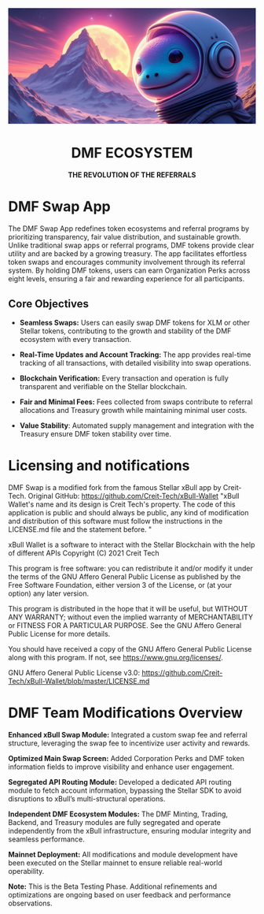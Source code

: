 <div align="center">
<img alt="DMF Ecosystem" src="https://github.com/6Marzel9/DMF/blob/main/gitbg.jpeg" width=full />
<br/>
<h1>DMF ECOSYSTEM</h1>
<strong>THE REVOLUTION OF THE REFERRALS</strong>
</div>

# DMF Swap App

The DMF Swap App redefines token ecosystems and referral programs by prioritizing transparency, fair value distribution, and sustainable growth. Unlike traditional swap apps or referral programs, DMF tokens provide clear utility and are backed by a growing treasury. The app facilitates effortless token swaps and encourages community involvement through its referral system. By holding DMF tokens, users can earn Organization Perks across eight levels, ensuring a fair and rewarding experience for all participants.

## Core Objectives

* <strong>Seamless Swaps:</strong> Users can easily swap DMF tokens for XLM or other Stellar tokens, contributing to the growth and stability of the DMF ecosystem with every transaction.

* <strong>Real-Time Updates and Account Tracking:</strong> The app provides real-time tracking of all transactions, with detailed visibility into swap operations.

* <strong>Blockchain Verification:</strong> Every transaction and operation is fully transparent and verifiable on the Stellar blockchain.

* <strong>Fair and Minimal Fees:</strong> Fees collected from swaps contribute to referral allocations and Treasury growth while maintaining minimal user costs.

* <strong>Value Stability</strong>:  Automated supply management and integration with the Treasury ensure DMF token stability over time.

# Licensing and notifications

DMF Swap is a modified fork from the famous Stellar xBull app by Creit-Tech. Original GitHub: https://github.com/Creit-Tech/xBull-Wallet
"xBull Wallet's name and its design is Creit Tech's property. The code of this application is public and should always be public, any kind of modification and distribution of this software must follow the instructions in the LICENSE.md file and the statement before. "

xBull Wallet is a software to interact with the Stellar Blockchain with the help of different APIs
Copyright (C) 2021  Creit Tech

This program is free software: you can redistribute it and/or modify
it under the terms of the GNU Affero General Public License as published by
the Free Software Foundation, either version 3 of the License, or
(at your option) any later version.

This program is distributed in the hope that it will be useful,
but WITHOUT ANY WARRANTY; without even the implied warranty of
MERCHANTABILITY or FITNESS FOR A PARTICULAR PURPOSE.  See the
GNU Affero General Public License for more details.

You should have received a copy of the GNU Affero General Public License
along with this program.  If not, see <https://www.gnu.org/licenses/>.   

GNU Affero General Public License v3.0:
https://github.com/Creit-Tech/xBull-Wallet/blob/master/LICENSE.md

# DMF Team Modifications Overview
**Enhanced xBull Swap Module:**
Integrated a custom swap fee and referral structure, leveraging the swap fee to incentivize user activity and rewards. 

**Optimized Main Swap Screen:**
Added Corporation Perks and DMF token information fields to improve visibility and enhance user engagement. 

**Segregated API Routing Module:**
Developed a dedicated API routing module to fetch account information, bypassing the Stellar SDK to avoid disruptions to xBull’s multi-structural operations. 

**Independent DMF Ecosystem Modules:**
The DMF Minting, Trading, Backend, and Treasury modules are fully segregated and operate independently from the xBull infrastructure, ensuring modular integrity and seamless performance. 

**Mainnet Deployment:**
All modifications and module development have been executed on the Stellar mainnet to ensure reliable real-world operability. 


**Note:**
This is the Beta Testing Phase. Additional refinements and optimizations are ongoing based on user feedback and performance observations. 

